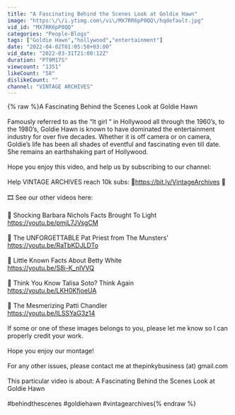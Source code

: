 ```yaml
---
title: "A Fascinating Behind the Scenes Look at Goldie Hawn"
image: "https:\/\/i.ytimg.com\/vi\/MX7RR6pP8QQ\/hqdefault.jpg"
vid_id: "MX7RR6pP8QQ"
categories: "People-Blogs"
tags: ["Goldie Hawn","hollywood","entertainment"]
date: "2022-04-02T01:05:50+03:00"
vid_date: "2022-03-31T21:00:12Z"
duration: "PT9M17S"
viewcount: "1351"
likeCount: "58"
dislikeCount: ""
channel: "VINTAGE ARCHIVES"
---
```

{% raw %}A Fascinating Behind the Scenes Look at Goldie Hawn<br /><br />Famously referred to as the “It girl “ in Hollywood all through the 1960’s, to the 1980’s, Goldie Hawn is known to have dominated the entertainment industry for over five decades. Whether it is off camera or on camera, Goldie’s life has been all shades of eventful and fascinating even till date. She remains an earthshaking part of Hollywood. <br /><br />Hope you enjoy this video, and help us by subscribing to our channel:<br /><br />Help VINTAGE ARCHIVES reach 10k subs: 💞<a rel="nofollow" target="blank" href="https://bit.ly/VintageArchives">https://bit.ly/VintageArchives</a> 💞<br /><br />🎞 See our other videos here:<br /><br />🍿 Shocking Barbara Nichols Facts Brought To Light<br /><a rel="nofollow" target="blank" href="https://youtu.be/pmjL7JVsgCM">https://youtu.be/pmjL7JVsgCM</a><br /><br />🍿 The UNFORGETTABLE Pat Priest from The Munsters'<br /><a rel="nofollow" target="blank" href="https://youtu.be/RaTbKDJLDTo">https://youtu.be/RaTbKDJLDTo</a><br /><br />🍿 Little Known Facts About Betty White<br /><a rel="nofollow" target="blank" href="https://youtu.be/S8i-K_nIVVQ">https://youtu.be/S8i-K_nIVVQ</a><br /><br />🍿 Think You Know Talisa Soto? Think Again<br /><a rel="nofollow" target="blank" href="https://youtu.be/LKH0KfjoeUA">https://youtu.be/LKH0KfjoeUA</a><br /><br />🍿 The Mesmerizing Patti Chandler<br /><a rel="nofollow" target="blank" href="https://youtu.be/ILSSYaG3z14">https://youtu.be/ILSSYaG3z14</a><br /><br />If some or one of these images belongs to you, please let me know so I can properly credit your work.<br /><br />Hope you enjoy our montage!<br /><br />For any other issues, please contact me at thepinkybusiness (at) gmail.com<br /><br />This particular video is about: A Fascinating Behind the Scenes Look at Goldie Hawn<br /><br />#behindthescenes #goldiehawn #vintagearchives{% endraw %}
